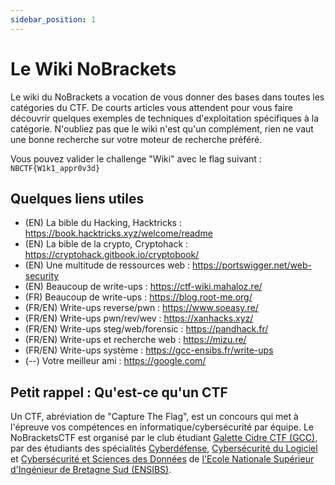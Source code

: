 ```yaml
---
sidebar_position: 1
---
```


# Le Wiki NoBrackets

Le wiki du NoBrackets a vocation de vous donner des bases dans toutes les catégories du CTF. De courts articles vous attendent pour vous faire découvrir quelques exemples de techniques d'exploitation spécifiques à la catégorie. N'oubliez pas que le wiki n'est qu'un complément, rien ne vaut une bonne recherche sur votre moteur de recherche préféré.

Vous pouvez valider le challenge "Wiki" avec le flag suivant : `NBCTF{W1k1_appr0v3d}`

## Quelques liens utiles
- (EN) La bible du Hacking, Hacktricks : https://book.hacktricks.xyz/welcome/readme
- (EN) La bible de la crypto, Cryptohack : https://cryptohack.gitbook.io/cryptobook/
- (EN) Une multitude de ressources web : https://portswigger.net/web-security
- (EN) Beaucoup de write-ups : https://ctf-wiki.mahaloz.re/
- (FR) Beaucoup de write-ups : https://blog.root-me.org/
- (FR/EN) Write-ups reverse/pwn : https://www.soeasy.re/
- (FR/EN) Write-ups pwn/rev/wev : https://xanhacks.xyz/
- (FR/EN) Write-ups steg/web/forensic : https://pandhack.fr/
- (FR/EN) Write-ups et recherche web : https://mizu.re/
- (FR/EN) Write-ups système : https://gcc-ensibs.fr/write-ups
- (--) Votre meilleur ami : https://google.com/


## Petit rappel : Qu'est-ce qu'un CTF

Un CTF, abréviation de "Capture The Flag", est un concours qui met à l'épreuve vos compétences en informatique/cybersécurité par équipe. Le NoBracketsCTF est organisé par le club étudiant [Galette Cidre CTF (GCC)](https://gcc-ensibs.fr/), par des étudiants des spécialités [Cyberdéfense](https://www-ensibs.univ-ubs.fr/fr/formations/formations/diplome-d-ingenieur-DI/sciences-technologies-sante-STS/diplome-d-ingenieur-cyberdefense-ICYB00_213.html), [Cybersécurité du Logiciel](https://www-ensibs.univ-ubs.fr/fr/formations/formations/diplome-d-ingenieur-DI/sciences-technologies-sante-STS/diplome-d-ingenieur-cybersecurite-du-logiciel-IINF00_207.html) et [Cybersécurité et Sciences des Données](https://www-ensibs.univ-ubs.fr/fr/formations/formations/diplome-d-ingenieur-DI/sciences-technologies-sante-STS/diplome-d-ingenieur-cybersecurite-et-sciences-des-donnees-KWW171GO.html)
 de [l'Ecole Nationale Supérieur d'Ingénieur de Bretagne Sud (ENSIBS)](https://www-ensibs.univ-ubs.fr/fr/index.html).


